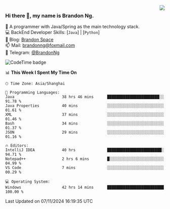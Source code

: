 <img  align="right" src="https://github-readme-stats-brandon0824.vercel.app/api/top-langs/?username=brandon0824&layout=compact">

### Hi there 👋, my name is Brandon Ng.

🌱 A programmer with Java/Spring as the main technology stack.  
💻 BackEnd Developer Skills: [`Java`] | [`Python`]  
📝 Blog: [Brandon Space](https://brandonng.tech)  
📫 Mail: brandonng@foxmail.com  
📰 Telegram: [@BrandonNg](https://t.me/BrandonNg24)  

![CodeTime badge](https://img.shields.io/endpoint?style=flat-square&url=https%3A%2F%2Fapi.codetime.dev%2Fshield%3Fid%3D128%26project%3D%26in%3D604800000)

<!--START_SECTION:waka-->
📊 **This Week I Spent My Time On** 

```text
🕑︎ Time Zone: Asia/Shanghai

💬 Programming Languages: 
Java                     38 hrs 46 mins      ███████████████████████░░   91.78 % 
Java Properties          40 mins             ░░░░░░░░░░░░░░░░░░░░░░░░░   01.61 % 
XML                      37 mins             ░░░░░░░░░░░░░░░░░░░░░░░░░   01.46 % 
Bash                     34 mins             ░░░░░░░░░░░░░░░░░░░░░░░░░   01.37 % 
JSON                     29 mins             ░░░░░░░░░░░░░░░░░░░░░░░░░   01.16 % 

🔥 Editors: 
IntelliJ IDEA            40 hrs              ████████████████████████░   94.71 % 
Notepad++                2 hrs 6 mins        █░░░░░░░░░░░░░░░░░░░░░░░░   04.99 % 
VS Code                  7 mins              ░░░░░░░░░░░░░░░░░░░░░░░░░   00.29 % 

💻 Operating System: 
Windows                  42 hrs 14 mins      █████████████████████████   100.00 % 
```


 Last Updated on 07/11/2024 16:19:35 UTC
<!--END_SECTION:waka-->

